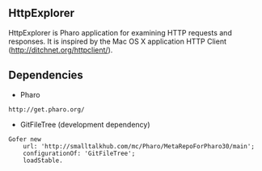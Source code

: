 HttpExplorer
----

HttpExplorer is Pharo application for examining HTTP requests and responses.
It is inspired by the Mac OS X application HTTP Client (http://ditchnet.org/httpclient/).


Dependencies
----

* Pharo
```
http://get.pharo.org/
```

* GitFileTree (development dependency)
```
Gofer new
    url: 'http://smalltalkhub.com/mc/Pharo/MetaRepoForPharo30/main';
    configurationOf: 'GitFileTree';
    loadStable.
```